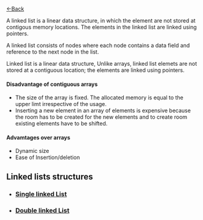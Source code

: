 [<-Back](../README.md)

A linked list is a linear data structure, in which the element are not stored at contigous memory locations. The elements in the linked list are linked using pointers.

A linked list consists of nodes where each node contains a data field and reference to the next node in the list.

Linked list is a linear data structure, Unlike arrays, linked list elemets are not stored at a contiguous location; the elements are linked using pointers.

#### Disadvantage of contiguous arrays
+ The size of the array is fixed. The allocated memory is equal to the upper limt irrespective of the usage.
+ Inserting a new element in an array of elements is expensive because the room has to be created for the new elements and to create room existing elements have to be shifted.

#### Advamtages over arrays 
+ Dynamic size
+ Ease of Insertion/deletion

## Linked lists structures
+ ### [Single linked List](#Single-Linked-List)
+ ### [Double linked List](#Double-Linked-List)
